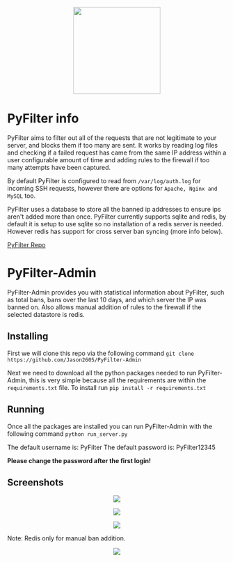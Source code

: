 <p align="center">
  <a href="https://pyfilter.co.uk"><img src="https://pyfilter.co.uk/static/images/Shield.png" width="200"/></a>
</p>

# PyFilter info
PyFilter aims to filter out all of the requests that are not legitimate to your server, and blocks them if too many are sent. It works by reading log files and checking if a failed request has came from the same IP address within a user configurable amount of time and adding rules to the firewall if too many attempts have been captured.

By default PyFilter is configured to read from `/var/log/auth.log` for incoming SSH requests, however there are options for `Apache, Nginx and MySQL` too.

PyFilter uses a database to store all the banned ip addresses to ensure ips aren't added more than once. PyFilter currently supports sqlite and redis, by default it is setup to use sqlite so no installation of a redis server is needed. However redis has support for cross server ban syncing (more info below).

[PyFilter Repo](https://github.com/jason2605/PyFilter)

# PyFilter-Admin

PyFilter-Admin provides you with statistical information about PyFilter, such as total bans, bans over the last 10 days, and which server the IP was banned on. Also allows manual addition of rules to the firewall if the selected datastore is redis.

## Installing

First we will clone this repo via the following command `git clone https://github.com/Jason2605/PyFilter-Admin`

Next we need to download all the python packages needed to run PyFilter-Admin, this is very simple because all the requirements are within the `requirements.txt` file. To install run `pip install -r requirements.txt`

## Running

Once all the packages are installed you can run PyFilter-Admin with the following command `python run_server.py`

The default username is: PyFilter
The default password is: PyFilter12345

**Please change the password after the first login!**

## Screenshots

<p align="center">
  <a href="https://pyfilter.co.uk"><img src="https://pyfilter.co.uk/static/images/PyFilter-Admin-Login.png"/></a>
</p>

<p align="center">
  <a href="https://pyfilter.co.uk"><img src="https://pyfilter.co.uk/static/images/PyFilter-Admin.png"/></a>
</p>

<p align="center">
  <a href="https://pyfilter.co.uk"><img src="https://pyfilter.co.uk/static/images/PyFilter-Admin-1.png"/></a>
</p>

Note: Redis only for manual ban addition.

<p align="center">
  <a href="https://pyfilter.co.uk"><img src="https://pyfilter.co.uk/static/images/PyFilter-Admin-Redis.png"/></a>
</p>
